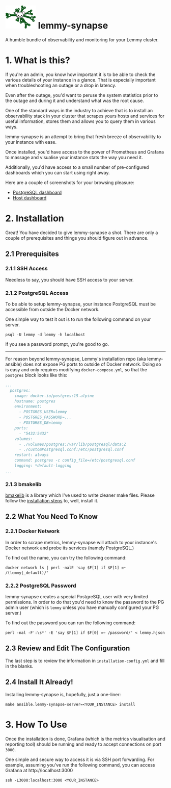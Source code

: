 <h1 style="vertical-align: center"><img src="doc/img/lemmy-synapse-logo.png" style="width: 96px;"/> lemmy-synapse </h1>

A humble bundle of observability and monitoring for your Lemmy cluster.

# 1. What is this?

If you're an admin, you know how important it is to be able to check the various details
of your instance in a glance.  That is especially important when troubleshooting an outage
or a drop in latency.

Even after the outage, you'd want to peruse the system statistics prior to the outage and
during it and understand what was the root cause.

One of the standard ways in the industry to achieve that is to install an observability
stack in your cluster that scrapes yours hosts and services for useful information, stores
them and allows you to query them in various ways.

lemmy-synapse is an attempt to bring that fresh breeze of observability to your instance
with ease.

Once installed, you'd have access to the power of Prometheus and Grafana to massage and
visualise your instance stats the way you need it.

Additionally, you'd have access to a small number of pre-configured dashboards which you
can start using right away.

Here are a couple of screenshots for your browsing pleasure:

* [PostgreSQL dashboard](doc/img/pg-stats.png)
* [Host dashboard](doc/img/host-stats.png)

# 2. Installation

Great!  You have decided to give lemmy-synapse a shot.  There are only a couple of
prerequisites and things you should figure out in advance.

## 2.1 Prerequisites

### 2.1.1 SSH Access

Needless to say, you should have SSH access to your server.

### 2.1.2 PostgreSQL Access

To be able to setup lemmy-synapse, your instance PostgreSQL must be accessible from
outside the Docker network.

One simple way to test it out is to run the following command on your server.

```text
psql -U lemmy -d lemmy -h localhost
```

If you see a password prompt, you're good to go.

---

For reason beyond lemmy-synapse, Lemmy's installation repo (aka lemmy-ansible) does not
expose PG ports to outside of Docker network.  Doing so is easy and only requires
modifying `docker-compose.yml`, so that the `postgres` block looks like this:

```yaml
...
  postgres:
    image: docker.io/postgres:15-alpine
    hostname: postgres
    environment:
      - POSTGRES_USER=lemmy
      - POSTGRES_PASSWORD=...
      - POSTGRES_DB=lemmy
    ports:
      - "5432:5432"
    volumes:
      - ./volumes/postgres:/var/lib/postgresql/data:Z
      - ./customPostgresql.conf:/etc/postgresql.conf
    restart: always
    command: postgres -c config_file=/etc/postgresql.conf
    logging: *default-logging
...    
```

### 2.1.3 bmakelib

[bmakelib](/bahmanm/bmakelib) is a library which I've used to write cleaner make files.  Please follow the [installation steps](/bahmanm/bmakelib#how-to-install) to, well, install it.

## 2.2 What You Need To Know

### 2.2.1 Docker Network 

In order to scrape metrics, lemmy-synapse will attach to your instance's Docker network
and probe its services (namely PostgreSQL.)

To find out the name, you can try the following command:

```text
docker network ls | perl -nalE 'say $F[1] if $F[1] =~ /(lemmy|_default)/'
```

### 2.2.2 PostgreSQL Password

lemmy-synapse creates a special PostgreSQL user with very limited permissions.  In order
to do that you'd need to know the password to the PG admin user (which is `lemmy` unless
you have manually configured your PG server.)

To find out the password you can run the following command:

```text
perl -nal -F':\s*' -E 'say $F[1] if $F[0] =~ /password/' < lemmy.hjson
```

## 2.3 Review and Edit The Configuration

The last step is to review the information in `installation-config.yml` and fill in the
blanks. 

## 2.4 Install It Already!

Installing lemmy-synapse is, hopefully, just a one-liner:

```text
make ansible.lemmy-synapse-server=<YOUR_INSTANCE> install
```

# 3. How To Use

Once the installation is done, Grafana (which is the metrics visualisation and reporting
tool) should be running and ready to accept connections on port `3000`.

One simple and secure way to access it is via SSH port forwarding.  For example, assuming
you've run the following command, you can access Grafana at http://localhost:3000

```text
ssh -L3000:localhost:3000 <YOUR_INSTANCE>
```

